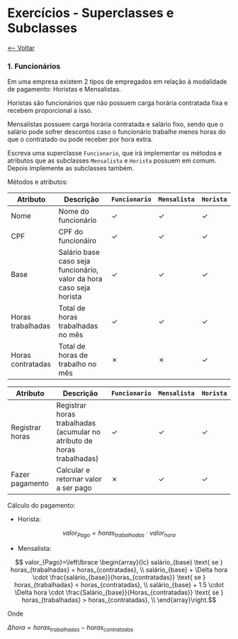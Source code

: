 # Exercícios - Superclasses e Subclasses
[<-- Voltar](./README.md)

### 1. Funcionários

Em uma empresa existem 2 tipos de empregados em relação à modalidade de pagamento: Horistas e Mensalistas.

Horistas são funcionários que não possuem carga horária contratada fixa e recebem proporcional a isso.

Mensalistas possuem carga horária contratada e salário fixo, sendo que o salário pode sofrer descontos caso o funcionário trabalhe menos horas do que o contratado ou pode receber por hora extra.

Escreva uma superclasse ```Funcionario```, que irá implementar os métodos e atributos que as subclasses ```Mensalista``` e ```Horista``` possuem em comum. Depois implemente as subclasses também.

Métodos e atributos:

| Atributo | Descrição | ```Funcionario``` | ```Mensalista``` | ```Horista``` |
|----------|-----------|-------------------|------------------|---------------|
| Nome | Nome do funcionário | &check; | &check; | &check; |
| CPF | CPF do funcionáiro | &check; | &check; | &check; |
| Base | Salário base caso seja funcionário, valor da hora caso seja horista | &check; | &check; | &check; |
| Horas trabalhadas | Total de horas trabalhadas no mês | &check; | &check; | &check; |
| Horas contratadas | Total de horas de trabalho no mês | &cross; | &cross; | &check; |

| Atributo | Descrição | ```Funcionario``` | ```Mensalista``` | ```Horista``` |
|----------|-----------|-------------------|------------------|---------------|
| Registrar horas | Registrar horas trabalhadas (acumular no atributo de horas trabalhadas) | &check; | &check; | &check; |
| Fazer pagamento | Calcular e retornar valor a ser pago | &cross; | &check; | &check; |

Cálculo do pagamento:

- Horista:

$$ valor_{Pago} = horas_{trabalhadas} \cdot valor_{hora} $$

- Mensalista:

$$ valor_{Pago}=\left\lbrace \begin{array}{lc}
    salário_{base} \text{ se } horas_{trabalhadas} = horas_{contratadas}, \\
    salário_{base} + \Delta hora \cdot \frac{salário_{base}}{horas_{contratadas}} \text{ se } horas_{trabalhadas} < horas_{contratadas}, \\
    salário_{base} + 1.5 \cdot \Delta hora \cdot \frac{Salário_{base}}{Horas_{contratadas}} \text{ se } horas_{trabalhadas} > horas_{contratadas}, \\
    \end{array}\right.$$

Onde

$\Delta hora = horas_{trabalhadas} - horas_{contratadas}$